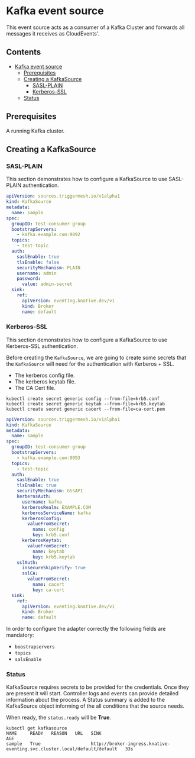 # Kafka event source

This event source acts as a consumer of a Kafka Cluster and forwards all messages it receives
as CloudEvents'.

## Contents

- [Kafka event source](#kafka-event-source)
  - [Prerequisites](#prerequisites)
  - [Creating a KafkaSource](#creating-a-kafka-source)
    - [SASL-PLAIN](#with-sasl-plain)
    - [Kerberos-SSL](#with-kerberos-ssl)
  - [Status](#status)

## Prerequisites

A running Kafka cluster.

## Creating a KafkaSource

### SASL-PLAIN

This section demonstrates how to configure a KafkaSource to use SASL-PLAIN authentication.

```yaml
apiVersion: sources.triggermesh.io/v1alpha1
kind: KafkaSource
metadata:
  name: sample
spec:
  groupID: test-consumer-group
  bootstrapServers:
    - kafka.example.com:9092
  topics:
    - test-topic
  auth:
    saslEnable: true
    tlsEnable: false
    securityMechanism: PLAIN
    username: admin
    password:
      value: admin-secret
  sink:
    ref:
      apiVersion: eventing.knative.dev/v1
      kind: Broker
      name: default
```

### Kerberos-SSL

This section demonstrates how to configure a KafkaSource to use Kerberos-SSL authentication.

Before creating the `KafkaSource`, we are going to create some secrets that the `KafkaSource` will need for the authentication with Kerberos + SSL.

- The kerberos config file.
- The kerberos keytab file.
- The CA Cert file.

```console
kubectl create secret generic config --from-file=krb5.conf
kubectl create secret generic keytab --from-file=krb5.keytab
kubectl create secret generic cacert --from-file=ca-cert.pem
```

```yaml
apiVersion: sources.triggermesh.io/v1alpha1
kind: KafkaSource
metadata:
  name: sample
spec:
  groupID: test-consumer-group
  bootstrapServers:
    - kafka.example.com:9093
  topics:
    - test-topic
  auth:
    saslEnable: true
    tlsEnable: true
    securityMechanism: GSSAPI
    kerberosAuth:
      username: kafka
      kerberosRealm: EXAMPLE.COM
      kerberosServiceName: kafka
      kerberosConfig:
        valueFromSecret:
          name: config
          key: krb5.conf
      kerberosKeytab:
        valueFromSecret:
          name: keytab
          key: krb5.keytab
    sslAuth:
      insecureSkipVerify: true
      sslCA:
        valueFromSecret:
          name: cacert
          key: ca-cert
  sink:
    ref:
      apiVersion: eventing.knative.dev/v1
      kind: Broker
      name: default
```

In order to configure the adapter correctly the following fields are mandatory:

- `boostrapservers`
- `topics`
- `salsEnable`

### Status

KafkaSource requires secrets to be provided for the credentials. Once they are present it will start. Controller
logs and events can provide detailed information about the process. A Status
summary is added to the KafkaSource object informing of the all conditions
that the source needs.

When ready, the `status.ready` will be **True**.

```console
kubectl get kafkasource
NAME     READY   REASON   URL   SINK                                                                              AGE
sample   True                   http://broker-ingress.knative-eventing.svc.cluster.local/default/default   33s
```
